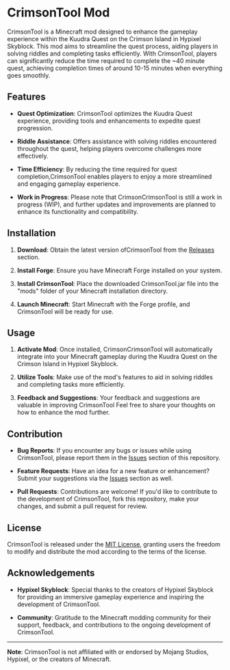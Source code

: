 # CrimsonTool Mod

CrimsonTool is a Minecraft mod designed to enhance the gameplay experience within the Kuudra Quest on the Crimson Island in Hypixel Skyblock. This mod aims to streamline the quest process, aiding players in solving riddles and completing tasks efficiently. With CrimsonTool, players can significantly reduce the time required to complete the ~40 minute quest, achieving completion times of around 10-15 minutes when everything goes smoothly.

## Features

- **Quest Optimization**: CrimsonTool optimizes the Kuudra Quest experience, providing tools and enhancements to expedite quest progression.
  
- **Riddle Assistance**: Offers assistance with solving riddles encountered throughout the quest, helping players overcome challenges more effectively.
  
- **Time Efficiency**: By reducing the time required for quest completion,CrimsonTool enables players to enjoy a more streamlined and engaging gameplay experience.
  
- **Work in Progress**: Please note that CrimsonCrimsonTool is still a work in progress (WIP), and further updates and improvements are planned to enhance its functionality and compatibility.

## Installation

1. **Download**: Obtain the latest version ofCrimsonTool from the [Releases](https://github.com/CrimsonUtil/Crimson-Util/releases) section.
  
2. **Install Forge**: Ensure you have Minecraft Forge installed on your system.
  
3. **Install CrimsonTool**: Place the downloaded CrimsonTool.jar file into the "mods" folder of your Minecraft installation directory.

4. **Launch Minecraft**: Start Minecraft with the Forge profile, and CrimsonTool will be ready for use.

## Usage

1. **Activate Mod**: Once installed, CrimsonCrimsonTool will automatically integrate into your Minecraft gameplay during the Kuudra Quest on the Crimson Island in Hypixel Skyblock.
  
2. **Utilize Tools**: Make use of the mod's features to aid in solving riddles and completing tasks more efficiently.
  
3. **Feedback and Suggestions**: Your feedback and suggestions are valuable in improving CrimsonTool Feel free to share your thoughts on how to enhance the mod further.

## Contribution

- **Bug Reports**: If you encounter any bugs or issues while using CrimsonTool, please report them in the [Issues](https://github.com/CrimsonUtil/Crimson-Util/issues) section of this repository.
  
- **Feature Requests**: Have an idea for a new feature or enhancement? Submit your suggestions via the [Issues](https://github.com/CrimsonUtil/Crimson-Util/issues) section as well.
  
- **Pull Requests**: Contributions are welcome! If you'd like to contribute to the development of CrimsonTool, fork this repository, make your changes, and submit a pull request for review.

## License

CrimsonTool is released under the [MIT License](https://opensource.org/licenses/MIT), granting users the freedom to modify and distribute the mod according to the terms of the license.

## Acknowledgements

- **Hypixel Skyblock**: Special thanks to the creators of Hypixel Skyblock for providing an immersive gameplay experience and inspiring the development of CrimsonTool.
  
- **Community**: Gratitude to the Minecraft modding community for their support, feedback, and contributions to the ongoing development of CrimsonTool.

---

**Note**: CrimsonTool is not affiliated with or endorsed by Mojang Studios, Hypixel, or the creators of Minecraft.
